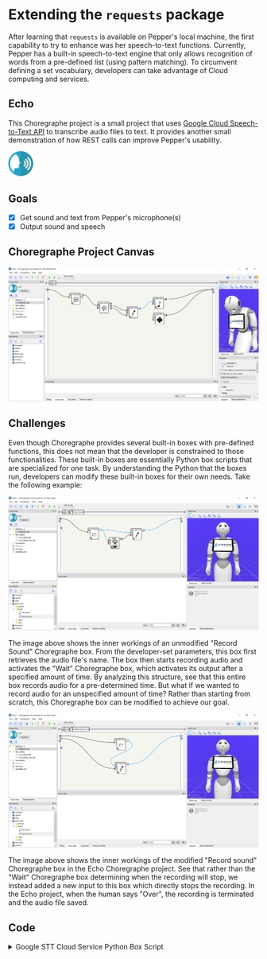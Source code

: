 # Extending the `requests` package

After learning that `requests` is available on Pepper's local machine, the first capability to try to enhance was her speech-to-text functions. Currently, Pepper has a built-in speech-to-text engine that only allows recognition of words from a pre-defined list (using pattern matching). To circumvent defining a set vocabulary, developers can take advantage of Cloud computing and services.

## Echo

This Choregraphe project is a small project that uses [Google Cloud Speech-to-Text API](https://cloud.google.com/speech-to-text) to transcribe audio files to text. It provides another small demonstration of how REST calls can improve Pepper's usability.

<img src="Echo/icon.png" width="10%" height="10%" />

## Goals

- [x] Get sound and text from Pepper's microphone(s)
- [x] Output sound and speech

## Choregraphe Project Canvas

![Choregraphe Project Canvas](img/docs-echo-project.PNG)

## Challenges

Even though Choregraphe provides several built-in boxes with pre-defined functions, this does not mean that the developer is constrained to those functionalities. These built-in boxes are essentially Python box scripts that are specialized for one task. By understanding the Python that the boxes run, developers can modify these built-in boxes for their own needs. Take the following example:

<img src="img/docs-unmodified-record-sound-box.PNG" />

The image above shows the inner workings of an unmodified "Record Sound" Choregraphe box. From the developer-set parameters, this box first retrieves the audio file's name. The box then starts recording audio and activates the "Wait" Choregraphe box, which activates its output after a specified amount of time. By analyzing this structure, see that this entire box records audio for a pre-determined time. But what if we wanted to record audio for an unspecified amount of time? Rather than starting from scratch, this Choregraphe box can be modified to achieve our goal.

<img src="img/docs-modified-record-sound-box.PNG" />

The image above shows the inner workings of the modified "Record sound" Choregraphe box in the Echo Choregraphe project. See that rather than the "Wait" Choregraphe box determining when the recording will stop, we instead added a new input to this box which directly stops the recording. In the Echo project, when the human says "Over", the recording is terminated and the audio file saved.

## Code

<details><summary>Google STT Cloud Service Python Box Script</summary>

```python
class MyClass(GeneratedClass):
    def __init__(self):
        GeneratedClass.__init__(self)
        self.tts = ALProxy('ALTextToSpeech')

    def onLoad(self):
        pass

    def onUnload(self):
        pass

    def onInput_onStart(self, file_path):
        import json
        import base64
        import requests

        # setup the JSON payload for the Google Speech-to-text Cloud service
        audio = open(file_path, 'rb')
        config = {
            "config": {
                "encoding": "LINEAR16",
                "languageCode": "en-US"
            },
            "audio": {
                "content": base64.b64encode(audio.read())
            }
        }
        audio.close()

        # make the API call

        # WARNING: I hard-coded the API key into the endpoint;
        # when I disable the API (since it could cost me money), this endpoint will die

        r = requests.post('https://speech.googleapis.com/v1/speech:recognize?key=AIzaSyA0Ab_PzouKaLkNJvgusszirtHPC8uniXU', json=config)
        self.logger.info(r)
        data = json.loads(r.text)

        # extract and echo the human's speech
        text = data['results'][0]['alternatives'][0]['transcript']
        self.tts.say('You said this: {}'.format(text))

        # stop the program
        self.onStopped()

    def onInput_onStop(self):
        self.onUnload()
        self.onStopped()
```

</details>
